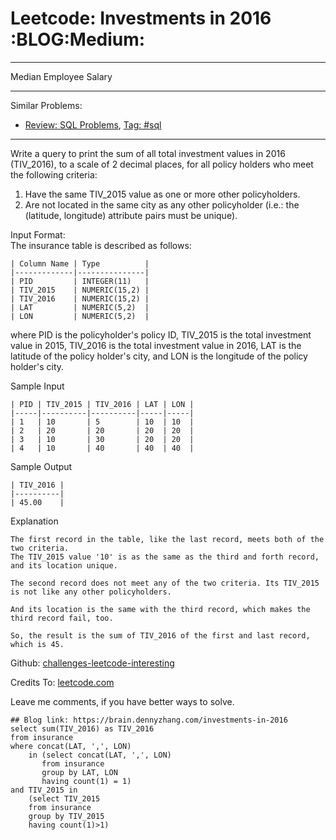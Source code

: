 # Leetcode: Investments in 2016     :BLOG:Medium:


---

Median Employee Salary  

---

Similar Problems:  
-   [Review: SQL Problems](https://brain.dennyzhang.com/review-sql), [Tag: #sql](https://brain.dennyzhang.com/tag/sql)

---

Write a query to print the sum of all total investment values in 2016 (TIV\_2016), to a scale of 2 decimal places, for all policy holders who meet the following criteria:  

1.  Have the same TIV\_2015 value as one or more other policyholders.
2.  Are not located in the same city as any other policyholder (i.e.: the (latitude, longitude) attribute pairs must be unique).

Input Format:  
The insurance table is described as follows:  

    | Column Name | Type          |
    |-------------|---------------|
    | PID         | INTEGER(11)   |
    | TIV_2015    | NUMERIC(15,2) |
    | TIV_2016    | NUMERIC(15,2) |
    | LAT         | NUMERIC(5,2)  |
    | LON         | NUMERIC(5,2)  |

where PID is the policyholder's policy ID, TIV\_2015 is the total investment value in 2015, TIV\_2016 is the total investment value in 2016, LAT is the latitude of the policy holder's city, and LON is the longitude of the policy holder's city.  

Sample Input  

    | PID | TIV_2015 | TIV_2016 | LAT | LON |
    |-----|----------|----------|-----|-----|
    | 1   | 10       | 5        | 10  | 10  |
    | 2   | 20       | 20       | 20  | 20  |
    | 3   | 10       | 30       | 20  | 20  |
    | 4   | 10       | 40       | 40  | 40  |

Sample Output  

    | TIV_2016 |
    |----------|
    | 45.00    |

Explanation  

    The first record in the table, like the last record, meets both of the two criteria.
    The TIV_2015 value '10' is as the same as the third and forth record, and its location unique.
    
    The second record does not meet any of the two criteria. Its TIV_2015 is not like any other policyholders.
    
    And its location is the same with the third record, which makes the third record fail, too.
    
    So, the result is the sum of TIV_2016 of the first and last record, which is 45.

Github: [challenges-leetcode-interesting](https://github.com/DennyZhang/challenges-leetcode-interesting/tree/master/investments-in-2016)  

Credits To: [leetcode.com](https://leetcode.com/problems/investments-in-2016/description/)  

Leave me comments, if you have better ways to solve.  

    ## Blog link: https://brain.dennyzhang.com/investments-in-2016
    select sum(TIV_2016) as TIV_2016
    from insurance
    where concat(LAT, ',', LON)
        in (select concat(LAT, ',', LON)
           from insurance
           group by LAT, LON
           having count(1) = 1)
    and TIV_2015 in
        (select TIV_2015
        from insurance
        group by TIV_2015
        having count(1)>1)